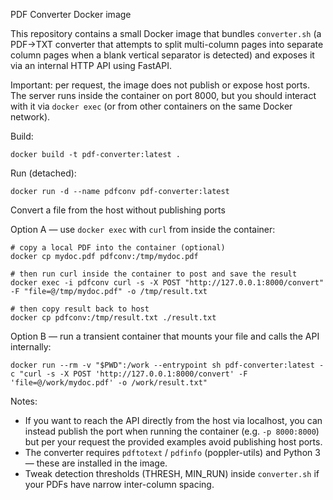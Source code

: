 PDF Converter Docker image

This repository contains a small Docker image that bundles `converter.sh` (a PDF->TXT converter that attempts to split multi-column pages into separate column pages when a blank vertical separator is detected) and exposes it via an internal HTTP API using FastAPI.

Important: per request, the image does not publish or expose host ports. The server runs inside the container on port 8000, but you should interact with it via `docker exec` (or from other containers on the same Docker network).

Build:

    docker build -t pdf-converter:latest .

Run (detached):

    docker run -d --name pdfconv pdf-converter:latest

Convert a file from the host without publishing ports

Option A — use `docker exec` with `curl` from inside the container:

    # copy a local PDF into the container (optional)
    docker cp mydoc.pdf pdfconv:/tmp/mydoc.pdf

    # then run curl inside the container to post and save the result
    docker exec -i pdfconv curl -s -X POST "http://127.0.0.1:8000/convert" -F "file=@/tmp/mydoc.pdf" -o /tmp/result.txt

    # then copy result back to host
    docker cp pdfconv:/tmp/result.txt ./result.txt

Option B — run a transient container that mounts your file and calls the API internally:

    docker run --rm -v "$PWD":/work --entrypoint sh pdf-converter:latest -c "curl -s -X POST 'http://127.0.0.1:8000/convert' -F 'file=@/work/mydoc.pdf' -o /work/result.txt"

Notes:

- If you want to reach the API directly from the host via localhost, you can instead publish the port when running the container (e.g. `-p 8000:8000`) but per your request the provided examples avoid publishing host ports.
- The converter requires `pdftotext` / `pdfinfo` (poppler-utils) and Python 3 — these are installed in the image.
- Tweak detection thresholds (THRESH, MIN_RUN) inside `converter.sh` if your PDFs have narrow inter-column spacing.
